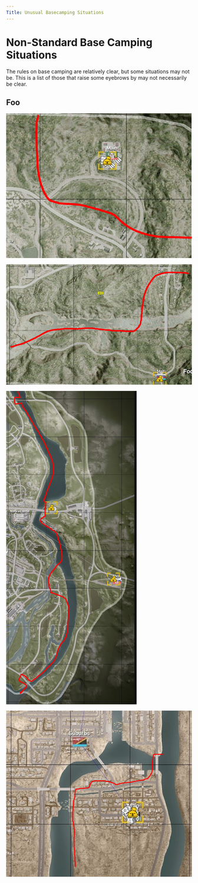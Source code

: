 ```yaml
---
Title: Unusual Basecamping Situations
---
```


# Non-Standard Base Camping Situations

The rules on base camping are relatively clear, but some situations may not be. This is a list of those that raise some eyebrows by may not necessarily be clear.

## Foo

![](./images/base_camping1.png)

![](./images/base_camping2.png)

![](./images/base_camping3.png)

![](./images/base_camping4.png)

